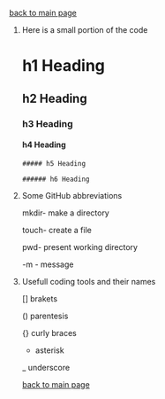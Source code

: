[back to main page](README.md)

1. Here is a small portion of the code 
    # h1 Heading
    
     ## h2 Heading
     
     ### h3 Heading
     
      #### h4 Heading
      
       ##### h5 Heading
       
       ###### h6 Heading
       



3. Some GitHub abbreviations   

     mkdir- make a directory
     
     touch- create a file
     
     pwd- present working directory
     
     -m - message
     
3. Usefull coding tools and their names


      [] brakets
      
      () parentesis
      
      {} curly braces
      
      * asterisk
     
      _ underscore
      
      
    [back to main page](README.md)
   
                                                                                                                                             
                                                                                                                                             
                                                                                                                                             
                                                                                                                                             
                                                                                                                                             

                                                                                                                                       
    
